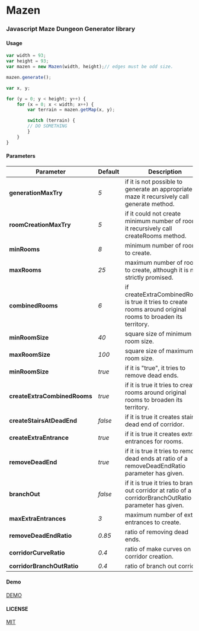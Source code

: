 Mazen
=========

### Javascript Maze Dungeon Generator library

#### Usage
```js
var width = 93;
var height = 93;
var mazen = new Mazen(width, height);// edges must be odd size.

mazen.generate();

var x, y;

for (y = 0; y < height; y++) {
    for (x = 0; x < width; x++) {
        var terrain = mazen.getMap(x, y);

        switch (terrain) {
        // DO SOMETHING
        }
    }
}
```
#### Parameters
<table>
    <thead>
        <tr>
            <th>Parameter</th>
            <th>Default</th>
            <th>Description</th>
        </tr>
    </thead>
    <tbody>
        <tr>
            <td><strong>generationMaxTry</strong></td>
            <td><em>5</em></td>
            <td>if it is not possible to generate an appropriate maze it recursively call generate method.</td>
        </tr>
        <tr>
            <td><strong>roomCreationMaxTry</strong></td>
            <td><em>5</em></td>
            <td>if it could not create minimum number of rooms it recursively call createRooms method.</td>
        </tr>
        <tr>
            <td><strong>minRooms</strong></td>
            <td><em>8</em></td>
            <td>minimum number of rooms to create.</td>
        </tr>
        <tr>
            <td><strong>maxRooms</strong></td>
            <td><em>25</em></td>
            <td>maximum number of rooms to create, although it is not strictly promised.</td>
        </tr>
        <tr>
            <td><strong>combinedRooms</strong></td>
            <td><em>6</em></td>
            <td>if createExtraCombinedRooms is true it tries to create rooms around original rooms to broaden its territory.</td>
        </tr>
        <tr>
            <td><strong>minRoomSize</strong></td>
            <td><em>40</em></td>
            <td>square size of minimum room size.</td>
        </tr>
        <tr>
            <td><strong>maxRoomSize</strong></td>
            <td><em>100</em></td>
            <td>square size of maximum room size.</td>
        </tr>
        <tr>
            <td><strong>minRoomSize</strong></td>
            <td><em>true</em></td>
            <td>if it is "true", it tries to remove dead ends.</td>
        </tr>
        <tr>
            <td><strong>createExtraCombinedRooms</strong></td>
            <td><em>true</em></td>
            <td>if it is true it tries to create rooms around original rooms to broaden its territory.</td>
        </tr>
        <tr>
            <td><strong>createStairsAtDeadEnd</strong></td>
            <td><em>false</em></td>
            <td>if it is true it creates stairs at dead end of corridor.</td>
        </tr>
        <tr>
            <td><strong>createExtraEntrance</strong></td>
            <td><em>true</em></td>
            <td>if it is true it creates extra entrances for rooms.</td>
        </tr>
        <tr>
            <td><strong>removeDeadEnd</strong></td>
            <td><em>true</em></td>
            <td>if it is true it tries to remove dead ends at ratio of a removeDeadEndRatio parameter has given.</td>
        </tr>
        <tr>
            <td><strong>branchOut</strong></td>
            <td><em>false</em></td>
            <td>if it is true it tries to branch out corridor at ratio of a corridorBranchOutRatio parameter has given.</td>
        </tr>
        <tr>
            <td><strong>maxExtraEntrances</strong></td>
            <td><em>3</em></td>
            <td>maximum number of extra entrances to create.</td>
        </tr>
        <tr>
            <td><strong>removeDeadEndRatio</strong></td>
            <td><em>0.85</em></td>
            <td>ratio of removing dead ends.</td>
        </tr>
        <tr>
            <td><strong>corridorCurveRatio</strong></td>
            <td><em>0.4</em></td>
            <td>ratio of make curves on corridor creation.</td>
        </tr>
        <tr>
            <td><strong>corridorBranchOutRatio</strong></td>
            <td><em>0.4</em></td>
            <td>ratio of branch out corridor.</td>
        </tr>
    </tbody>
</table>

#### Demo

[DEMO](http://ishibashijun.github.io/game%20development/2015/10/16/mazen)

#### LICENSE

[MIT](http://www.opensource.org/licenses/mit-license.php)